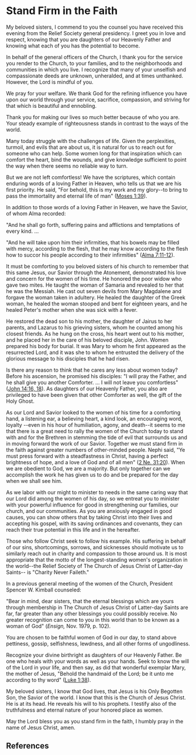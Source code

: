 # Stand Firm in the Faith

My beloved sisters, I commend to you the counsel you have received this
evening from the Relief Society general presidency. I greet you in love and
respect, knowing that you are daughters of our Heavenly Father and knowing
what each of you has the potential to become.

In behalf of the general officers of the Church, I thank you for the service
you render to the Church, to your families, and to the neighborhoods and
communities in which you live. I recognize that many of your unselfish and
compassionate deeds are unknown, unheralded, and at times unthanked. However,
the Lord is mindful of you.

We pray for your welfare. We thank God for the refining influence you have
upon our world through your service, sacrifice, compassion, and striving for
that which is beautiful and ennobling.

Thank you for making our lives so much better because of who you are. Your
steady example of righteousness stands in contrast to the ways of the world.

Many today struggle with the challenges of life. Given the perplexities,
turmoil, and evils that are about us, it is natural for us to reach out for
someone who can help. Some women long for that inspiration which can comfort
the heart, bind the wounds, and give knowledge sufficient to point the way
when there seems no reliable way to turn.

But we are not left comfortless! We have the scriptures, which contain
enduring words of a loving Father in Heaven, who tells us that we are his
first priority. He said, "For behold, this is my work and my glory--to bring
to pass the immortality and eternal life of man" ([Moses
1:39](/scriptures/pgp/moses/1.39?lang=eng#38)).

In addition to those words of a loving Father in Heaven, we have the Savior,
of whom Alma recorded:

"And he shall go forth, suffering pains and afflictions and temptations of
every kind. ...

"And he will take upon him their infirmities, that his bowels may be filled
with mercy, according to the flesh, that he may know according to the flesh
how to succor his people according to their infirmities" ([Alma
7:11-12](/scriptures/bofm/alma/7.11-12?lang=eng#10)).

It must be comforting to you beloved sisters of his church to remember that
this same Jesus, our Savior through the Atonement, demonstrated his love and
concern for the women of his time. He honored the poor widow who gave two
mites. He taught the woman of Samaria and revealed to her that he was the
Messiah. He cast out seven devils from Mary Magdalene and forgave the woman
taken in adultery. He healed the daughter of the Greek woman, he healed the
woman stooped and bent for eighteen years, and he healed Peter's mother when
she was sick with a fever.

He restored the dead son to his mother, the daughter of Jairus to her parents,
and Lazarus to his grieving sisters, whom he counted among his closest
friends. As he hung on the cross, his heart went out to his mother, and he
placed her in the care of his beloved disciple, John. Women prepared his body
for burial. It was Mary to whom he first appeared as the resurrected Lord, and
it was she to whom he entrusted the delivery of the glorious message to his
disciples that he had risen.

Is there any reason to think that he cares any less about women today? Before
his ascension, he promised his disciples: "I will pray the Father, and he
shall give you another Comforter. ... I will not leave you comfortless" ([John
14:16, 18](/scriptures/nt/john/14.16,18?lang=eng#15)). As daughters of our
Heavenly Father, you also are privileged to have been given that other
Comforter as well, the gift of the Holy Ghost.

As our Lord and Savior looked to the women of his time for a comforting hand,
a listening ear, a believing heart, a kind look, an encouraging word, loyalty
--even in his hour of humiliation, agony, and death--it seems to me that there
is a great need to rally the women of the Church today to stand with and for
the Brethren in stemming the tide of evil that surrounds us and in moving
forward the work of our Savior. Together we must stand firm in the faith
against greater numbers of other-minded people. Nephi said, "Ye must press
forward with a steadfastness in Christ, having a perfect brightness of hope,
and a love of God and of all men" ([2 Ne.
31:20](/scriptures/bofm/2-ne/31.20?lang=eng#19)). When we are obedient to God,
we are a majority. But only together can we accomplish the work he has given
us to do and be prepared for the day when we shall see him.

As we labor with our might to minister to needs in the same caring way that
our Lord did among the women of his day, so we entreat you to minister with
your powerful influence for good in strengthening our families, our church,
and our communities. As you are anxiously engaged in good causes, you can show
others that by taking Christ into their lives and accepting his gospel, with
its saving ordinances and covenants, they can reach their true potential in
this life and in the hereafter.

Those who follow Christ seek to follow his example. His suffering in behalf of
our sins, shortcomings, sorrows, and sicknesses should motivate us to
similarly reach out in charity and compassion to those around us. It is most
appropriate that the motto of the longest-standing women's organization in the
world--the Relief Society of The Church of Jesus Christ of Latter-day Saints--
is "Charity Never Faileth."

In a previous general meeting of the women of the Church, President Spencer W.
Kimball counseled:

"Bear in mind, dear sisters, that the eternal blessings which are yours
through membership in The Church of Jesus Christ of Latter-day Saints are far,
far greater than any other blessings you could possibly receive. No greater
recognition can come to you in this world than to be known as a woman of God"
(_Ensign,_ Nov. 1979, p. 102).

You are chosen to be faithful women of God in our day, to stand above
pettiness, gossip, selfishness, lewdness, and all other forms of ungodliness.

Recognize your divine birthright as daughters of our Heavenly Father. Be one
who heals with your words as well as your hands. Seek to know the will of the
Lord in your life, and then say, as did that wonderful exemplar Mary, the
mother of Jesus, "Behold the handmaid of the Lord; be it unto me according to
thy word" ([Luke 1:38](/scriptures/nt/luke/1.38?lang=eng#37)).

My beloved sisters, I know that God lives, that Jesus is his Only Begotten
Son, the Savior of the world. I know that this is the Church of Jesus Christ.
He is at its head. He reveals his will to his prophets. I testify also of the
truthfulness and eternal nature of your honored place as women.

May the Lord bless you as you stand firm in the faith, I humbly pray in the
name of Jesus Christ, amen.

## References

